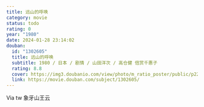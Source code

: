 ```yaml
---
title: 远山的呼唤
category: movie
status: todo
rating: 0
year: "1980"
date: 2024-01-28 23:14:02
douban:
  id: "1302605"
  title: 远山的呼唤
  subtitle: 1980 / 日本 / 剧情 / 山田洋次 / 高仓健 倍赏千惠子
  rating: 8.8
  cover: https://img3.doubanio.com/view/photo/m_ratio_poster/public/p2213081303.jpg
  link: https://movie.douban.com/subject/1302605/
---
```


Via tw 象牙山王云